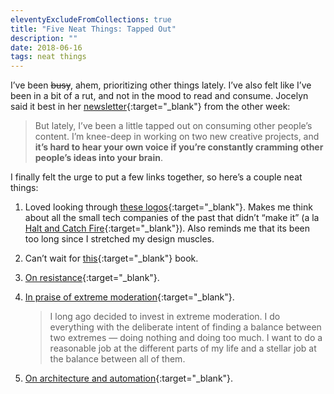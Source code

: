 ```yaml
---
eleventyExcludeFromCollections: true
title: "Five Neat Things: Tapped Out"
description: ""
date: 2018-06-16
tags: neat things
---
```


I’ve been ~~busy~~, ahem, prioritizing other things lately. I’ve also felt like I’ve been in a bit of a rut, and not in the mood to read and consume. Jocelyn said it best in her [newsletter](https://mailchi.mp/jkglei/5kpdgbptbz-998993?e=395624e4a8){:target="_blank"} from the other week:
> But lately, I’ve been a little tapped out on consuming other people’s content. I’m knee-deep in working on two new creative projects, and **it’s hard to hear your own voice if you’re constantly cramming other people’s ideas into your brain**.

I finally felt the urge to put a few links together, so here’s a couple neat things:

1. Loved looking through [these logos](https://kottke.org/18/05/hundreds-of-amazing-1980s-tech-company-logos){:target="_blank"}. Makes me think about all the small tech companies of the past that didn’t “make it” (a la [Halt and Catch Fire](https://en.wikipedia.org/wiki/Halt_and_Catch_Fire_(TV_series)){:target="_blank"}). Also reminds me that its been too long since I stretched my design muscles.

2. Can’t wait for [this](https://www.amazon.com/Doesnt-Have-Be-Crazy-Work-ebook/dp/B079WV79TK/ref=tmm_kin_swatch_0?_encoding=UTF8&qid=1527893404&sr=1-1){:target="_blank"} book.

3. [On resistance](https://www.breakthetwitch.com/getting-back-to-happy/){:target="_blank"}.

4. [In praise of extreme moderation](https://hbr.org/2018/06/in-praise-of-extreme-moderation){:target="_blank"}.

    > I long ago decided to invest in extreme moderation. I do everything with the deliberate intent of finding a balance between two extremes — doing nothing and doing too much. I want to do a reasonable job at the different parts of my life and a stellar job at the balance between all of them.

5. [On architecture and automation](https://www.theatlantic.com/technology/archive/2018/06/the-unbearable-awkwardness-of-automation/562670/){:target="_blank"}.
